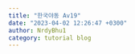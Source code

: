 ```yaml
---
title: "한국야동 Av19"
date: "2023-04-02 12:26:47 +0300"
author: NrdyBhu1
category: tutorial blog
---
```

